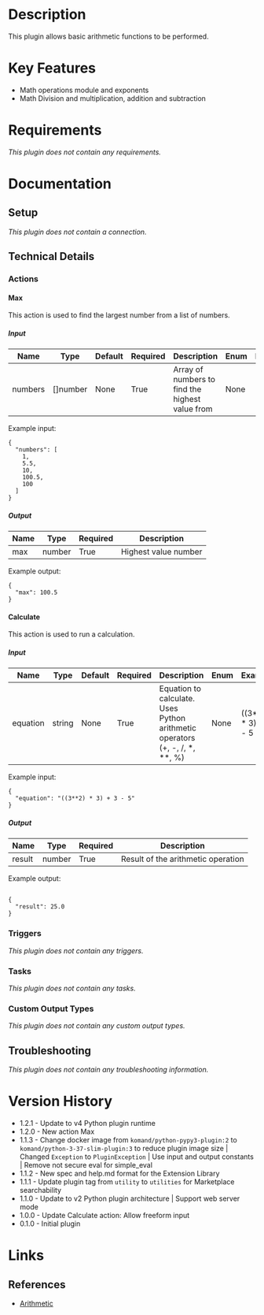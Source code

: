 # Description

This plugin allows basic arithmetic functions to be performed.

# Key Features

* Math operations module and exponents
* Math Division and multiplication, addition and subtraction

# Requirements

_This plugin does not contain any requirements._

# Documentation

## Setup

_This plugin does not contain a connection._

## Technical Details

### Actions

#### Max

This action is used to find the largest number from a list of numbers.

##### Input

|Name|Type|Default|Required|Description|Enum|Example|
|----|----|-------|--------|-----------|----|-------|
|numbers|[]number|None|True|Array of numbers to find the highest value from|None|[1, 5.5, 10, 100.5, 100]|

Example input:

```
{
  "numbers": [
    1,
    5.5,
    10,
    100.5,
    100
  ]
}
```

##### Output

|Name|Type|Required|Description|
|----|----|--------|-----------|
|max|number|True|Highest value number|

Example output:

```
{
  "max": 100.5
}
```

#### Calculate

This action is used to run a calculation.

##### Input

|Name|Type|Default|Required|Description|Enum|Example|
|----|----|-------|--------|-----------|----|-------|
|equation|string|None|True|Equation to calculate. Uses Python arithmetic operators (+, -, /, *, **, %)|None|((3**2) * 3) + 3 - 5|

Example input:

```
{
  "equation": "((3**2) * 3) + 3 - 5"
}
```

##### Output

|Name|Type|Required|Description|
|----|----|--------|-----------|
|result|number|True|Result of the arithmetic operation|

Example output:

```

{
  "result": 25.0
}

```

### Triggers

_This plugin does not contain any triggers._

### Tasks

_This plugin does not contain any tasks._

### Custom Output Types

_This plugin does not contain any custom output types._

## Troubleshooting

_This plugin does not contain any troubleshooting information._

# Version History

* 1.2.1 - Update to v4 Python plugin runtime
* 1.2.0 - New action Max
* 1.1.3 - Change docker image from `komand/python-pypy3-plugin:2` to `komand/python-3-37-slim-plugin:3` to reduce plugin image size | Changed `Exception` to `PluginException` | Use input and output constants | Remove not secure eval for simple_eval
* 1.1.2 - New spec and help.md format for the Extension Library
* 1.1.1 - Update plugin tag from `utility` to `utilities` for Marketplace searchability
* 1.1.0 - Update to v2 Python plugin architecture | Support web server mode
* 1.0.0 - Update Calculate action: Allow freeform input
* 0.1.0 - Initial plugin

# Links

## References

* [Arithmetic](https://en.wikipedia.org/wiki/Arithmetic)

